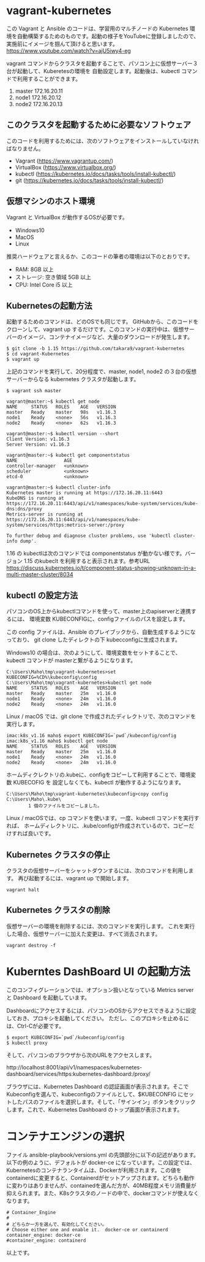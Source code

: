 # vagrant-kubernetes

この Vagrant と Ansible のコードは、学習用のマルチノードの Kubernetes 環境を自動構築するためのものです。起動の様子をYouTubeに登録しましたので、実施前にイメージを掴んて頂けると思います。 https://www.youtube.com/watch?v=ajU5iwy4-eg

vagrant コマンドからクラスタを起動することで、パソコン上に仮想サーバー３台が起動して、Kuberetesの環境を
自動設定します。起動後は、kubectl コマンドで利用することができます。

1. master 172.16.20.11
1. node1  172.16.20.12
1. node2  172.16.20.13


## このクラスタを起動するために必要なソフトウェア

このコードを利用するためには、次のソフトウェアをインストールしていなければなりません。

* Vagrant (https://www.vagrantup.com/)
* VirtualBox (https://www.virtualbox.org/)
* kubectl (https://kubernetes.io/docs/tasks/tools/install-kubectl/)
* git (https://kubernetes.io/docs/tasks/tools/install-kubectl/)

## 仮想マシンのホスト環境

Vagrant と VirtualBox が動作するOSが必要です。

* Windows10　
* MacOS
* Linux

推奨ハードウェアと言えるか、このコードの筆者の環境は以下のとおりです。

* RAM: 8GB 以上
* ストレージ: 空き領域 5GB 以上
* CPU: Intel Core i5 以上


## Kubernetesの起動方法

起動するためのコマンドは、どのOSでも同じです。 GitHubから、このコードをクローンして、vagrant up するだけです。このコマンドの実行中は、仮想サーバーのイメージ、コンテナイメージなど、大量のダウンロードが発生します。


~~~
$ git clone -b 1.15 https://github.com/takara9/vagrant-kubernetes
$ cd vagrant-Kubernetes
$ vagrant up
~~~

上記のコマンドを実行して、20分程度で、master, node1, node2 の３台の仮想サーバーからなる kubernetes クラスタが起動します。

~~~
$ vagrant ssh master

vagrant@master:~$ kubectl get node
NAME     STATUS   ROLES    AGE   VERSION
master   Ready    master   98s   v1.16.3
node1    Ready    <none>   56s   v1.16.3
node2    Ready    <none>   62s   v1.16.3

vagrant@master:~$ kubectl version --short
Client Version: v1.16.3
Server Version: v1.16.3

vagrant@master:~$ kubectl get componentstatus
NAME                 AGE
controller-manager   <unknown>
scheduler            <unknown>
etcd-0               <unknown>

vagrant@master:~$ kubectl cluster-info
Kubernetes master is running at https://172.16.20.11:6443
KubeDNS is running at https://172.16.20.11:6443/api/v1/namespaces/kube-system/services/kube-dns:dns/proxy
Metrics-server is running at https://172.16.20.11:6443/api/v1/namespaces/kube-system/services/https:metrics-server:/proxy

To further debug and diagnose cluster problems, use 'kubectl cluster-info dump'.

~~~

1.16 の kubectlは次のコマンドでは componentstatus が動かない様です。バージョン 1.15 のkubeclt を利用すると表示されます。参考URL https://discuss.kubernetes.io/t/component-status-showing-unknown-in-a-multi-master-cluster/8034



## kubectl の設定方法

パソコンのOS上からkubectlコマンドを使って、master上のapiserverと連携するには、
環境変数 KUBECONFIGに、configファイルのパスを設定します。

この config ファイルは、Ansible のプレイブックから、自動生成するようになっており、
git clone したディレクトの下 kubecconfigに生成されます。

Windows10 の場合は、次のようにして、環境変数をセットすることで、kubectl コマンドが
masterと繋がるようになります。

~~~
C:\Users\Maho\tmp\vagrant-kubernetes>set KUBECONFIG=%CD%\kubeconfig\config
C:\Users\Maho\tmp\vagrant-kubernetes>kubectl get node
NAME     STATUS   ROLES    AGE   VERSION
master   Ready    master   25m   v1.16.0
node1    Ready    <none>   24m   v1.16.0
node2    Ready    <none>   24m   v1.16.0
~~~

Linux / macOS では、git clone で作成されたディレクトリで、次のコマンドを実行します。
~~~
imac:k8s_v1.16 maho$ export KUBECONFIG=`pwd`/kubeconfig/config
imac:k8s_v1.16 maho$ kubectl get node
NAME     STATUS   ROLES    AGE   VERSION
master   Ready    master   25m   v1.16.0
node1    Ready    <none>   24m   v1.16.0
node2    Ready    <none>   24m   v1.16.0
~~~

ホームディクレクトリの.kubeに、configをコピーして利用することで、環境変数 KUBECOFIG を
設定しなくても、kubectl が動作するようになります。

~~~
C:\Users\Maho\tmp\vagrant-kubernetes\kubeconfig>copy config C:\Users\Maho\.kube\
        1 個のファイルをコピーしました。
~~~

Linux / macOSでは、cp コマンドを使います。一度、kubectl コマンドを実行すれば、
ホームディレクトリに、.kube/configが作成されているので、コピーだけすれば良いです。



## Kubernetes クラスタの停止

クラスタの仮想サーバーをシャットダウンするには、次のコマンドを利用します。
再び起動するには、vagrant up で開始します。

~~~
vagrant halt
~~~


## Kubernetes クラスタの削除

仮想サーバーの環境を削除するには、次のコマンドを実行します。
これを実行した場合、仮想サーバーに加えた変更は、すべて消去されます。

~~~
vagrant destroy -f
~~~


# Kuberntes DashBoard UI の起動方法

このコンフィグレーションでは、オプション扱いとなっている Metrics server と Dashboard を起動しています。

Dashboardにアクセスするには、パソコンのOSからアクセスできるように設定しておき、プロキシを起動してください。
ただし、このプロキシを止めるには、Ctrl-Cが必要です。

~~~
$ export KUBECONFIG=`pwd`/kubeconfig/config
$ kubectl proxy
~~~

そして、パソコンのブラウザから次のURLをアクセスします。

http://localhost:8001/api/v1/namespaces/kubernetes-dashboard/services/https:kubernetes-dashboard:/proxy/

ブラウザには、Kubernetes Dashboard の認証画面が表示されます。そこでKubeconfigを選んで、kubeconfigのファイルとして、$KUBECONFIG にセットしたパスのファイルを選択します。そして、「サインイン」ボタンをクリックします。これで、Kubernetes Dashboard のトップ画面が表示されます。


# コンテナエンジンの選択

ファイル ansible-playbook/versions.yml の先頭部分に以下の記述があります。以下の例のように、デフォルトが docker-ce になっています。この設定では、Kubernetesのコンテナランタイムは、Dockerが利用されます。この値をcontainerdに変更すると、Containerdがセットアップされます。どちらも動作に変わりはありませんが、containedを選んだ方が、40MB程度メモリ消費量が抑えられます。また、K8sクラスタのノードの中で、dockerコマンドが使えなくなります。

~~~
# Container_Engine
#
# どちらか一方を選んで、有効化してください。
# Choose either one and enable it.  docker-ce or containerd
container_engine: docker-ce
#container_engine: containerd
~~~


以上です。
